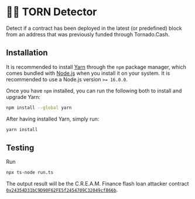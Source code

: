 # 🕵️‍♂️ TORN Detector

Detect if a contract has been deployed in the latest (or predefined) block from an address that was previously funded through Tornado.Cash.

## Installation

It is recommended to install [Yarn](https://classic.yarnpkg.com) through the `npm` package manager, which comes bundled with [Node.js](https://nodejs.org) when you install it on your system. It is recommended to use a Node.js version `>= 16.0.0`.

Once you have `npm` installed, you can run the following both to install and upgrade Yarn:

```bash
npm install --global yarn
```

After having installed Yarn, simply run:

```bash
yarn install
```

## Testing

Run

```bash
npx ts-node run.ts
```

The output result will be the C.R.E.A.M. Finance flash loan attacker contract [`0x24354D31bC9D90F62FE5f2454709C32049cf866b`](https://etherscan.io/address/0x24354D31bC9D90F62FE5f2454709C32049cf866b).
